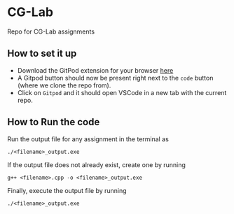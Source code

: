 # CG-Lab
Repo for CG-Lab assignments

## How to set it up
* Download the GitPod extension for your browser [here](https://chrome.google.com/webstore/detail/gitpod-dev-environments-i/dodmmooeoklaejobgleioelladacbeki?hl=en "here")
* A Gitpod button should now be present right next to the ```code``` button (where we clone the repo from).
* Click on ```Gitpod``` and it should open VSCode in a new tab with the current repo.

## How to Run the code
Run the output file for any assignment in the terminal as 
```shell
./<filename>_output.exe
```
If the output file does not already exist, create one by running
```shell
g++ <filename>.cpp -o <filename>_output.exe
```
Finally, execute the output file by running
```shell
./<filename>_output.exe
```


